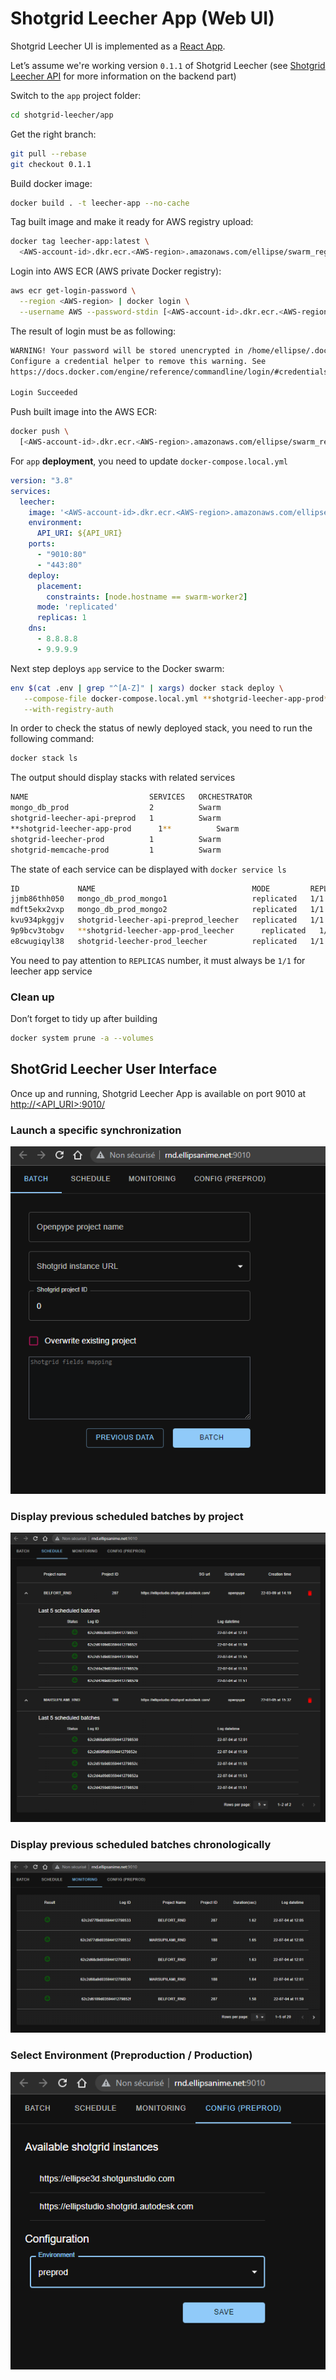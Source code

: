 # Shotgrid Leecher App (Web UI)

Shotgrid Leecher UI is implemented as a [React App](https://github.com/facebook/create-react-app).

Let’s assume we're working version `0.1.1` of Shotgrid Leecher (see [Shotgrid Leecher API](https://github.com/Ellipsanime/shotgrid-leecher/blob/0.1.0/api/README.md) for more information on the backend part)

Switch to the `app` project folder: 

```bash
cd shotgrid-leecher/app
```

Get the right branch:

```bash
git pull --rebase
git checkout 0.1.1
```

Build docker image: 

```bash
docker build . -t leecher-app --no-cache
```

Tag built image and make it ready for AWS registry upload:

```bash
docker tag leecher-app:latest \
  <AWS-account-id>.dkr.ecr.<AWS-region>.amazonaws.com/ellipse/swarm_registry:shotgrid_leecher_app_v0.1.1
```

Login into AWS ECR (AWS private Docker registry):

```bash
aws ecr get-login-password \
  --region <AWS-region> | docker login \
  --username AWS --password-stdin [<AWS-account-id>.dkr.ecr.<AWS-region>.amazonaws.com](http://<AWS-account-id>.dkr.ecr.<AWS-region>.amazonaws.com/)
```

The result of login must be as following:

```bash
WARNING! Your password will be stored unencrypted in /home/ellipse/.docker/config.json.
Configure a credential helper to remove this warning. See
https://docs.docker.com/engine/reference/commandline/login/#credentials-store

Login Succeeded
```

Push built image into the AWS ECR:

```bash
docker push \
  [<AWS-account-id>.dkr.ecr.<AWS-region>.amazonaws.com/ellipse/swarm_registry:shotgrid_leecher_api_v0.1.](http://<AWS-account-id>.dkr.ecr.<AWS-region>.amazonaws.com/ellipse/swarm_registry:shotgrid_leecher_app_v0.1.0)1
```

For `app` **deployment**, you need to update `docker-compose.local.yml`

```yaml
version: "3.8"
services:
  leecher:
    image: '<AWS-account-id>.dkr.ecr.<AWS-region>.amazonaws.com/ellipse/swarm_registry:shotgrid_leecher_app_**v0.1.1**'
    environment:
      API_URI: ${API_URI}
    ports:
      - "9010:80"
      - "443:80"
    deploy:
      placement:
        constraints: [node.hostname == swarm-worker2]
      mode: 'replicated'
      replicas: 1
    dns:
      - 8.8.8.8
      - 9.9.9.9
```

Next step deploys `app` service to the Docker swarm:

```bash
env $(cat .env | grep "^[A-Z]" | xargs) docker stack deploy \
   --compose-file docker-compose.local.yml **shotgrid-leecher-app-prod** \
   --with-registry-auth
```

In order to check the status of newly deployed stack, you need to run the following command:

```bash
docker stack ls
```

The output should display stacks with related services

```bash
NAME                           SERVICES   ORCHESTRATOR
mongo_db_prod                  2          Swarm
shotgrid-leecher-api-preprod   1          Swarm
**shotgrid-leecher-app-prod      1**          Swarm
shotgrid-leecher-prod          1          Swarm
shotgrid-memcache-prod         1          Swarm
```

The state of each service can be displayed with `docker service ls`

```bash
ID             NAME                                   MODE         REPLICAS   IMAGE                                                                                             PORTS
jjmb86thh050   mongo_db_prod_mongo1                   replicated   1/1        mongo:5.0.4                                                                                       *:27053->27017/tcp
mdft5ekx2vxp   mongo_db_prod_mongo2                   replicated   1/1        mongo:5.0.4                                                                                       *:27054->27017/tcp
kvu934pkggjv   shotgrid-leecher-api-preprod_leecher   replicated   1/1        <AWS-account-id>.dkr.ecr.<AWS-region>.amazonaws.com/ellipse/swarm_registry:shotgrid_leecher_api_v0.1.0   *:8999->8080/tcp
9p9bcv3tobgv   **shotgrid-leecher-app-prod_leecher      replicated   1/1**        <AWS-account-id>.dkr.ecr.<AWS-region>.amazonaws.com/ellipse/swarm_registry:shotgrid_leecher_app_v0.1.0   *:443->80/tcp, *:9010->80/tcp
e8cwugiqyl38   shotgrid-leecher-prod_leecher          replicated   1/1        <AWS-account-id>.dkr.ecr.<AWS-region>.amazonaws.com/ellipse/swarm_registry:shotgrid_leecher_api_v0.1.0   *:8090->8080/tcp
```

You need to pay attention to `REPLICAS` number, it must always be `1/1` for leecher app service


### Clean up

Don’t forget to tidy up after building

```bash
docker system prune -a --volumes
```


## ShotGrid Leecher User Interface 

Once up and running, Shotgrid Leecher App is available on port 9010 at [http://<API_URI>:9010/](http://<API_URI>:9010/) 

### Launch a specific synchronization
 
 ![Shotgrid Leecher batched sync](./doc/resources/SGLeecher_batch.png)

### Display previous scheduled batches by project

 ![Shotgrid Leecher batched schedule](./doc/resources/SGLeecher_schedule.png)

### Display previous scheduled batches chronologically

 ![Shotgrid Leecher batched monitoring](./doc/resources/SGLeecher_monitoring.png)

### Select Environment (Preproduction / Production)

 ![Shotgrid Leecher batched config](./doc/resources/SGLeecher_config.png)